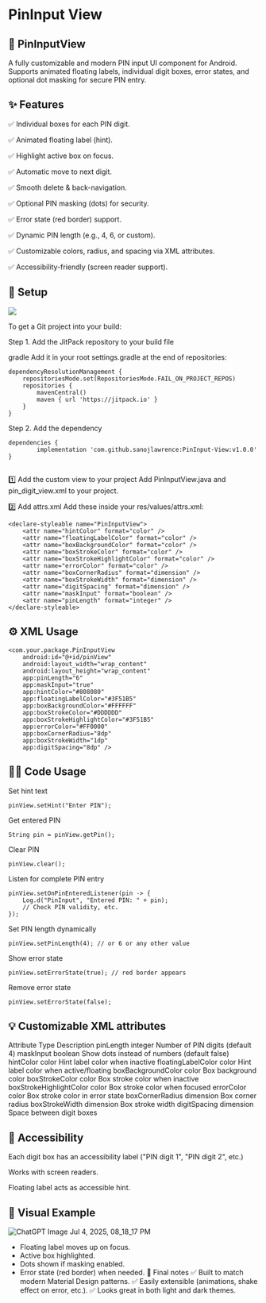 # PinInput View


## 🎯 PinInputView

A fully customizable and modern PIN input UI component for Android. Supports animated floating labels, individual digit boxes, error states, and optional dot masking for secure PIN entry.

## ✨ Features

✅ Individual boxes for each PIN digit.

✅ Animated floating label (hint).

✅ Highlight active box on focus.

✅ Automatic move to next digit.

✅ Smooth delete & back-navigation.

✅ Optional PIN masking (dots) for security.

✅ Error state (red border) support.

✅ Dynamic PIN length (e.g., 4, 6, or custom).

✅ Customizable colors, radius, and spacing via XML attributes.

✅ Accessibility-friendly (screen reader support).


## 💼 Setup

[![](https://jitpack.io/v/sanojlawrence/PinInput-View.svg)](https://jitpack.io/#sanojlawrence/PinInput-View)

To get a Git project into your build:

Step 1. Add the JitPack repository to your build file

gradle
Add it in your root settings.gradle at the end of repositories:

	dependencyResolutionManagement {
		repositoriesMode.set(RepositoriesMode.FAIL_ON_PROJECT_REPOS)
		repositories {
			mavenCentral()
			maven { url 'https://jitpack.io' }
		}
	}
Step 2. Add the dependency

	dependencies {
	        implementation 'com.github.sanojlawrence:PinInput-View:v1.0.0'
	}


##

1️⃣ Add the custom view to your project
Add PinInputView.java and pin_digit_view.xml to your project.

2️⃣ Add attrs.xml
Add these inside your res/values/attrs.xml:

```
<declare-styleable name="PinInputView">
    <attr name="hintColor" format="color" />
    <attr name="floatingLabelColor" format="color" />
    <attr name="boxBackgroundColor" format="color" />
    <attr name="boxStrokeColor" format="color" />
    <attr name="boxStrokeHighlightColor" format="color" />
    <attr name="errorColor" format="color" />
    <attr name="boxCornerRadius" format="dimension" />
    <attr name="boxStrokeWidth" format="dimension" />
    <attr name="digitSpacing" format="dimension" />
    <attr name="maskInput" format="boolean" />
    <attr name="pinLength" format="integer" />
</declare-styleable>
```

## ⚙️ XML Usage

```
<com.your.package.PinInputView
    android:id="@+id/pinView"
    android:layout_width="wrap_content"
    android:layout_height="wrap_content"
    app:pinLength="6"
    app:maskInput="true"
    app:hintColor="#808080"
    app:floatingLabelColor="#3F51B5"
    app:boxBackgroundColor="#FFFFFF"
    app:boxStrokeColor="#DDDDDD"
    app:boxStrokeHighlightColor="#3F51B5"
    app:errorColor="#FF0000"
    app:boxCornerRadius="8dp"
    app:boxStrokeWidth="1dp"
    app:digitSpacing="8dp" />
```
## 🧑‍💻 Code Usage
Set hint text
```
pinView.setHint("Enter PIN");
```
Get entered PIN
```
String pin = pinView.getPin();
```
Clear PIN
```
pinView.clear();
```
Listen for complete PIN entry
```
pinView.setOnPinEnteredListener(pin -> {
    Log.d("PinInput", "Entered PIN: " + pin);
    // Check PIN validity, etc.
});
```
Set PIN length dynamically
```
pinView.setPinLength(4); // or 6 or any other value
```
Show error state
```
pinView.setErrorState(true); // red border appears
```
Remove error state
```
pinView.setErrorState(false);
```

## 💡 Customizable XML attributes
Attribute	Type	Description
pinLength	integer	Number of PIN digits (default 4)
maskInput	boolean	Show dots instead of numbers (default false)
hintColor	color	Hint label color when inactive
floatingLabelColor	color	Hint label color when active/floating
boxBackgroundColor	color	Box background color
boxStrokeColor	color	Box stroke color when inactive
boxStrokeHighlightColor	color	Box stroke color when focused
errorColor	color	Box stroke color in error state
boxCornerRadius	dimension	Box corner radius
boxStrokeWidth	dimension	Box stroke width
digitSpacing	dimension	Space between digit boxes

## 🦾 Accessibility
Each digit box has an accessibility label ("PIN digit 1", "PIN digit 2", etc.)

Works with screen readers.

Floating label acts as accessible hint.

## 💎 Visual Example

![ChatGPT Image Jul 4, 2025, 08_18_17 PM](https://github.com/user-attachments/assets/4a9530ea-f03c-4baf-8851-6825d4d320d4)

- Floating label moves up on focus.
- Active box highlighted.
- Dots shown if masking enabled.
- Error state (red border) when needed.
💬 Final notes
✅ Built to match modern Material Design patterns.
✅ Easily extensible (animations, shake effect on error, etc.).
✅ Looks great in both light and dark themes.

